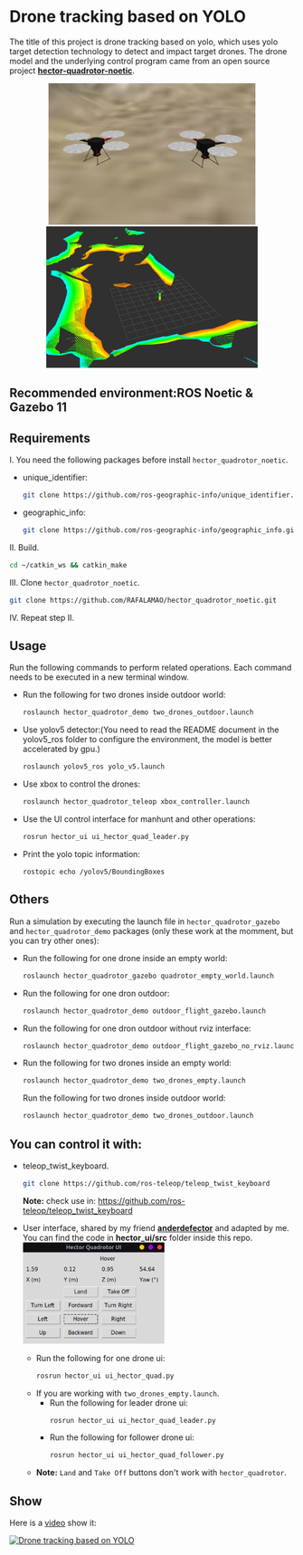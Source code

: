 # Drone tracking based on YOLO

The title of this project is drone tracking based on yolo, which uses yolo target detection technology to detect and impact target drones. The drone model and the underlying control program came from an open source project [**hector-quadrotor-noetic**](https://github.com/RAFALAMAO/hector-quadrotor-noetic).



<p align="center">
    <img src="imgs/drone.png" height="250"/> <img src="imgs/dron_photo_rviz.png" height="250"/>
</p>

## Recommended environment:ROS Noetic & Gazebo 11

## Requirements


I. You need the following packages before install `hector_quadrotor_noetic`.

* unique_identifier:
    ```sh
    git clone https://github.com/ros-geographic-info/unique_identifier.git
    ```
* geographic_info:
    ```sh
    git clone https://github.com/ros-geographic-info/geographic_info.git
    ```

II. Build.

```sh
cd ~/catkin_ws && catkin_make
```

III. Clone `hector_quadrotor_noetic`.

```sh
git clone https://github.com/RAFALAMAO/hector_quadrotor_noetic.git
```

IV. Repeat step II.

## Usage

Run the following commands to perform related operations. Each command needs to be executed in a new terminal window.

* Run the following for two drones inside outdoor world:

  ```sh
  roslaunch hector_quadrotor_demo two_drones_outdoor.launch
  ```

* Use yolov5 detector:(You need to read the README document in the yolov5_ros folder to configure the environment, the model is better accelerated by gpu.)

  ```sh
  roslaunch yolov5_ros yolo_v5.launch
  ```

* Use xbox to control the drones:

  ```sh
  roslaunch hector_quadrotor_teleop xbox_controller.launch
  ```

* Use the UI control interface for manhunt and other operations:

  ```sh
  rosrun hector_ui ui_hector_quad_leader.py
  ```

* Print the yolo topic information:

  ```
  rostopic echo /yolov5/BoundingBoxes
  ```

## Others

Run a simulation by executing the launch file in `hector_quadrotor_gazebo` and `hector_quadrotor_demo` packages (only these work at the momment, but you can try other ones):

* Run the following for one drone inside an empty world:
    ```sh
    roslaunch hector_quadrotor_gazebo quadrotor_empty_world.launch
    ```
* Run the following for one dron outdoor:
    ```sh
    roslaunch hector_quadrotor_demo outdoor_flight_gazebo.launch
    ```
* Run the following for one dron outdoor without rviz interface:
    ```sh
    roslaunch hector_quadrotor_demo outdoor_flight_gazebo_no_rviz.launch
    ```
* Run the following for two drones inside an empty world:
    ```sh
    roslaunch hector_quadrotor_demo two_drones_empty.launch
    ```
  Run the following for two drones inside outdoor world:
    ```sh
    roslaunch hector_quadrotor_demo two_drones_outdoor.launch
    ```
## You can control it with:
* teleop_twist_keyboard.
    ```sh
    git clone https://github.com/ros-teleop/teleop_twist_keyboard
    ```
  **Note:** check use in: https://github.com/ros-teleop/teleop_twist_keyboard
* User interface, shared by my friend [__anderdefector__](https://github.com/anderdefector) and adapted by me. You can find the code in __hector_ui/src__ folder inside this repo.
    <br/>
    <img width="250" src="imgs/UI.png"  />
    
    * Run the following for one drone ui:
        ```sh
        rosrun hector_ui ui_hector_quad.py
        ```
    * If you are working with `two_drones_empty.launch`.
        * Run the following for leader drone ui:
            ```sh
            rosrun hector_ui ui_hector_quad_leader.py
            ```
        * Run the following for follower drone ui:
            ```sh
            rosrun hector_ui ui_hector_quad_follower.py
            ```
    * __Note:__ `Land` and `Take Off` buttons don't work with `hector_quadrotor`.


## Show

Here is a [video](https://www.bilibili.com/video/BV1aQ8qeZEtn/?share_source=copy_web&vd_source=ddad7ad1be8989119bed5da443573693) show it:

[![Drone tracking based on YOLO](imgs/gif.gif)](https://www.bilibili.com/video/BV1aQ8qeZEtn/?share_source=copy_web&vd_source=ddad7ad1be8989119bed5da443573693)


